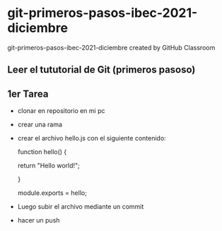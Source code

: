 # git-primeros-pasos-ibec-2021-diciembre
git-primeros-pasos-ibec-2021-diciembre created by GitHub Classroom

## Leer el tututorial de Git (primeros pasoso)


## 1er Tarea

- clonar en repositorio en mi pc
- crear una rama
- crear el archivo hello.js con el siguiente contenido:

  function hello() {
  
	return "Hello world!";
    
  }
  
  module.exports = hello;
- Luego subir el archivo mediante un commit
- hacer un push

